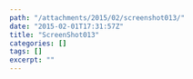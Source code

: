 ```yaml
---
path: "/attachments/2015/02/screenshot013/"
date: "2015-02-01T17:31:57Z"
title: "ScreenShot013"
categories: []
tags: []
excerpt: ""
---
```


